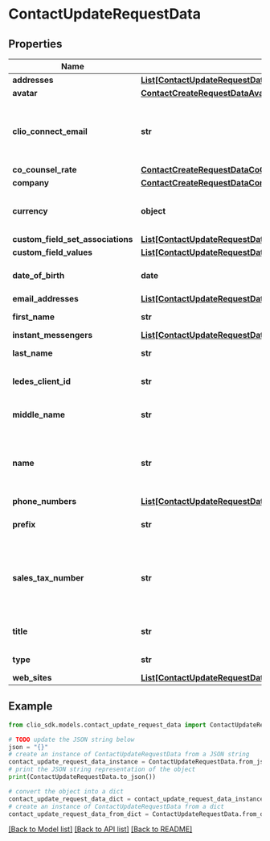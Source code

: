# ContactUpdateRequestData


## Properties

Name | Type | Description | Notes
------------ | ------------- | ------------- | -------------
**addresses** | [**List[ContactUpdateRequestDataAddressesInner]**](ContactUpdateRequestDataAddressesInner.md) |  | [optional] 
**avatar** | [**ContactCreateRequestDataAvatar**](ContactCreateRequestDataAvatar.md) |  | [optional] 
**clio_connect_email** | **str** | Notifications will be sent to this email when a resource is shared. | [optional] 
**co_counsel_rate** | [**ContactCreateRequestDataCoCounselRate**](ContactCreateRequestDataCoCounselRate.md) |  | [optional] 
**company** | [**ContactCreateRequestDataCompany**](ContactCreateRequestDataCompany.md) |  | [optional] 
**currency** | **object** | The Currency the contact is associated with. | [optional] 
**custom_field_set_associations** | [**List[ContactUpdateRequestDataCustomFieldSetAssociationsInner]**](ContactUpdateRequestDataCustomFieldSetAssociationsInner.md) |  | [optional] 
**custom_field_values** | [**List[ContactUpdateRequestDataCustomFieldValuesInner]**](ContactUpdateRequestDataCustomFieldValuesInner.md) |  | [optional] 
**date_of_birth** | **date** | Date of birth of the Contact. | [optional] 
**email_addresses** | [**List[ContactUpdateRequestDataEmailAddressesInner]**](ContactUpdateRequestDataEmailAddressesInner.md) |  | [optional] 
**first_name** | **str** | First name of the Contact. | [optional] 
**instant_messengers** | [**List[ContactUpdateRequestDataInstantMessengersInner]**](ContactUpdateRequestDataInstantMessengersInner.md) |  | [optional] 
**last_name** | **str** | Last name of the Contact. | [optional] 
**ledes_client_id** | **str** | LEDES client id of the Contact. | [optional] 
**middle_name** | **str** | Middle name of the Contact. | [optional] 
**name** | **str** | Full name of the Contact. For requirements, see [Contact Name](https://docs.developers.clio.com/api-reference/#section/Contact-Name). | [optional] 
**phone_numbers** | [**List[ContactUpdateRequestDataPhoneNumbersInner]**](ContactUpdateRequestDataPhoneNumbersInner.md) |  | [optional] 
**prefix** | **str** | Personal title of the Contact. | [optional] 
**sales_tax_number** | **str** | A contact&#39;s sales tax number will appear on invoices generated for the Contact. | [optional] 
**title** | **str** | Professional title of the Contact. | [optional] 
**type** | **str** | Type of the Contact. | [optional] 
**web_sites** | [**List[ContactUpdateRequestDataWebSitesInner]**](ContactUpdateRequestDataWebSitesInner.md) |  | [optional] 

## Example

```python
from clio_sdk.models.contact_update_request_data import ContactUpdateRequestData

# TODO update the JSON string below
json = "{}"
# create an instance of ContactUpdateRequestData from a JSON string
contact_update_request_data_instance = ContactUpdateRequestData.from_json(json)
# print the JSON string representation of the object
print(ContactUpdateRequestData.to_json())

# convert the object into a dict
contact_update_request_data_dict = contact_update_request_data_instance.to_dict()
# create an instance of ContactUpdateRequestData from a dict
contact_update_request_data_from_dict = ContactUpdateRequestData.from_dict(contact_update_request_data_dict)
```
[[Back to Model list]](../README.md#documentation-for-models) [[Back to API list]](../README.md#documentation-for-api-endpoints) [[Back to README]](../README.md)


